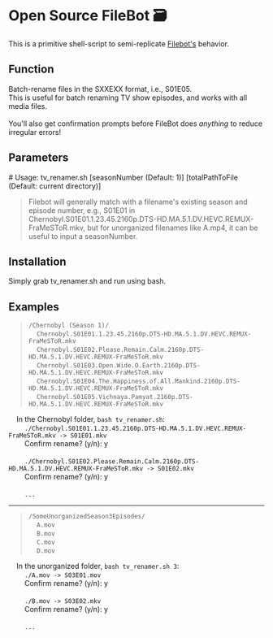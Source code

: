 # Open Source FileBot 🗃️
This is a primitive shell-script to semi-replicate [Filebot's](https://www.filebot.net/) behavior.

## Function
Batch-rename files in the SXXEXX format, i.e., S01E05. 
<br>This is useful for batch renaming TV show episodes, and works with all media files.
<br><br>You'll also get confirmation prompts before FileBot does *anything* to reduce irregular errors!

## Parameters
\# Usage: tv_renamer.sh [seasonNumber (Default: 1)] [totalPathToFile (Default: current directory)]
>Filebot will generally match with a filename's existing season and episode number, e.g., S01E01 in Chernobyl.S01E01.1.23.45.2160p.DTS-HD.MA.5.1.DV.HEVC.REMUX-FraMeSToR.mkv,
but for unorganized filenames like A.mp4, it can be useful to input a seasonNumber.

## Installation
Simply grab tv_renamer.sh and run using bash.

## Examples
>`/Chernobyl (Season 1)/`
   <br>&nbsp;&nbsp;&nbsp;&nbsp;`Chernobyl.S01E01.1.23.45.2160p.DTS-HD.MA.5.1.DV.HEVC.REMUX-FraMeSToR.mkv`
   <br>&nbsp;&nbsp;&nbsp;&nbsp;`Chernobyl.S01E02.Please.Remain.Calm.2160p.DTS-HD.MA.5.1.DV.HEVC.REMUX-FraMeSToR.mkv`
   <br>&nbsp;&nbsp;&nbsp;&nbsp;`Chernobyl.S01E03.Open.Wide.O.Earth.2160p.DTS-HD.MA.5.1.DV.HEVC.REMUX-FraMeSToR.mkv`
   <br>&nbsp;&nbsp;&nbsp;&nbsp;`Chernobyl.S01E04.The.Happiness.of.All.Mankind.2160p.DTS-HD.MA.5.1.DV.HEVC.REMUX-FraMeSToR.mkv`
   <br>&nbsp;&nbsp;&nbsp;&nbsp;`Chernobyl.S01E05.Vichnaya.Pamyat.2160p.DTS-HD.MA.5.1.DV.HEVC.REMUX-FraMeSToR.mkv`

&nbsp;&nbsp;&nbsp;&nbsp;In the Chernobyl folder, `bash tv_renamer.sh`:
<br>&nbsp;&nbsp;&nbsp;&nbsp;&nbsp;&nbsp;&nbsp;&nbsp;`./Chernobyl.S01E01.1.23.45.2160p.DTS-HD.MA.5.1.DV.HEVC.REMUX-FraMeSToR.mkv -> S01E01.mkv`
<br>&nbsp;&nbsp;&nbsp;&nbsp;&nbsp;&nbsp;&nbsp;&nbsp;Confirm rename? (y/n): y
<br>
<br>&nbsp;&nbsp;&nbsp;&nbsp;&nbsp;&nbsp;&nbsp;&nbsp;`./Chernobyl.S01E02.Please.Remain.Calm.2160p.DTS-HD.MA.5.1.DV.HEVC.REMUX-FraMeSToR.mkv -> S01E02.mkv`
<br>&nbsp;&nbsp;&nbsp;&nbsp;&nbsp;&nbsp;&nbsp;&nbsp;Confirm rename? (y/n): y
<br>
<br>&nbsp;&nbsp;&nbsp;&nbsp;&nbsp;&nbsp;&nbsp;&nbsp;`...`
<br>

---	

>`/SomeUnorganizedSeason3Episodes/`
<br>&nbsp;&nbsp;&nbsp;&nbsp;`A.mov`
<br>&nbsp;&nbsp;&nbsp;&nbsp;`B.mov`
<br>&nbsp;&nbsp;&nbsp;&nbsp;`C.mov`
<br>&nbsp;&nbsp;&nbsp;&nbsp;`D.mov`

&nbsp;&nbsp;&nbsp;&nbsp;In the unorganized folder, `bash tv_renamer.sh 3`:
<br>&nbsp;&nbsp;&nbsp;&nbsp;&nbsp;&nbsp;&nbsp;&nbsp;`./A.mov -> S03E01.mov`
<br>&nbsp;&nbsp;&nbsp;&nbsp;&nbsp;&nbsp;&nbsp;&nbsp;Confirm rename? (y/n): y
<br>
<br>&nbsp;&nbsp;&nbsp;&nbsp;&nbsp;&nbsp;&nbsp;&nbsp;`./B.mov -> S03E02.mkv`
<br>&nbsp;&nbsp;&nbsp;&nbsp;&nbsp;&nbsp;&nbsp;&nbsp;Confirm rename? (y/n): y
<br>
<br>&nbsp;&nbsp;&nbsp;&nbsp;&nbsp;&nbsp;&nbsp;&nbsp;`...`
